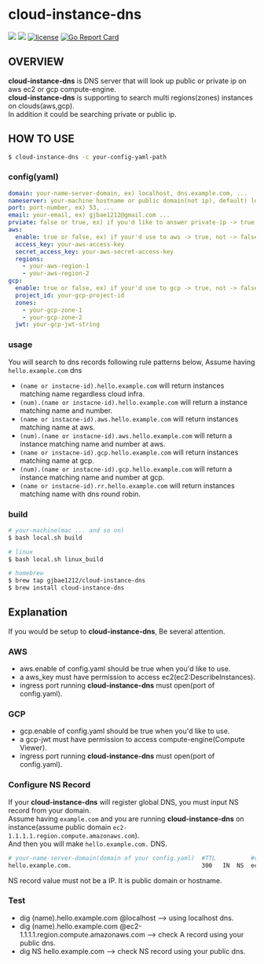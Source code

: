 # cloud-instance-dns
 
<p align="left">
<a href="https://circleci.com/gh/gjbae1212/cloud-instance-dns"><img src="https://circleci.com/gh/gjbae1212/cloud-instance-dns.svg?style=svg"></a>
<a href="https://hits.seeyoufarm.com"/><img src="https://hits.seeyoufarm.com/api/count/incr/badge.svg?url=https%3A%2F%2Fgithub.com%2Fgjbae1212%2Fcloud-instance-dns"/></a>
<a href="/LICENSE"><img src="https://img.shields.io/badge/license-MIT-GREEN.svg" alt="license" /></a>
<a href="https://goreportcard.com/report/github.com/gjbae1212/cloud-instance-dns"><img src="https://goreportcard.com/badge/github.com/gjbae1212/cloud-instance-dns" alt="Go Report Card" /></a> 
</p>

## OVERVIEW
**cloud-instance-dns** is DNS server that will look up public or private ip on aws ec2 or gcp compute-engine.  
**cloud-instance-dns** is supporting to search multi regions(zones) instances on clouds(aws,gcp).   
In addition it could be searching private or public ip. 

## HOW TO USE
```bash
$ cloud-instance-dns -c your-config-yaml-path
```
### config(yaml)
```yaml
domain: your-name-server-domain, ex) localhost, dns.example.com, ...  
nameserver: your-machine hostname or public domain(not ip), default) localhost, ex) ec2.compute.amazon.com, ...
port: port-number, ex) 53, ...
email: your-email, ex) gjbae1212@gmail.com ...
prviate: false or true, ex) if you'd like to answer private-ip -> true or public-ip -> false
aws:
  enable: true or false, ex) if your'd use to aws -> true, not -> false
  access_key: your-aws-access-key
  secret_access_key: your-aws-secret-access-key
  regions:
    - your-aws-region-1
    - your-aws-region-2
gcp:
  enable: true or false, ex) if your'd use to gcp -> true, not -> false
  project_id: your-gcp-project-id
  zones:
    - your-gcp-zone-1
    - your-gcp-zone-2
  jwt: your-gcp-jwt-string
```

### usage
You will search to dns records following rule patterns below, Assume having `hello.example.com` dns

- `(name or instacne-id).hello.example.com` will return instances matching name regardless cloud infra.  
- `(num).(name or instacne-id).hello.example.com` will return a instance matching name and number.
- `(name or instacne-id).aws.hello.example.com` will return instances matching name at aws.
- `(num).(name or instacne-id).aws.hello.example.com` will return a instance matching name and number at aws.
- `(name or instacne-id).gcp.hello.example.com` will return instances matching name at gcp.
- `(num).(name or instacne-id).gcp.hello.example.com` will return a instance matching name and number at gcp.
- `(name or instacne-id).rr.hello.example.com` will return instances matching name with dns round robin.

### build
```bash
# your-machine(mac ... and so on)
$ bash local.sh build

# linux
$ bash local.sh linux_build

# homebrew
$ brew tap gjbae1212/cloud-instance-dns
$ brew install cloud-instance-dns
```

## Explanation
If you would be setup to **cloud-instance-dns**, Be several attention. 
 
### AWS 
- aws.enable of config.yaml should be true when you'd like to use.
- a aws_key must have permission to access ec2(ec2:DescribeInstances).
- ingress port running **cloud-instance-dns** must open(port of config.yaml).

### GCP
- gcp.enable of config.yaml should be true when you'd like to use.
- a gcp-jwt must have permission to access compute-engine(Compute Viewer).
- ingress port running **cloud-instance-dns** must open(port of config.yaml).

### Configure NS Record
If your **cloud-instance-dns** will register global DNS, you must input NS record from your domain.   
Assume having `example.com` and you are running **cloud-instance-dns** on instance(assume public domain `ec2-1.1.1.1.region.compute.amazonaws.com`<must not be a IP>).  
And then you will make `hello.example.com.` DNS.
```bash
# your-name-server-domain(domain of your config.yaml)  #TTL          #value(nameserver of your config.yaml)   
hello.example.com.                                     300   IN  NS  ec2-1.1.1.1.region.compute.amazonaws.com 
``` 
NS record value must not be a IP. It is public domain or hostname<could dns resolve>. 

### Test
- dig (name).hello.example.com @localhost  -->  using localhost dns.
- dig (name).hello.example.com @ec2-1.1.1.1.region.compute.amazonaws.com --> check A record using your public dns. 
- dig NS hello.example.com   --> check NS record using your public dns.
